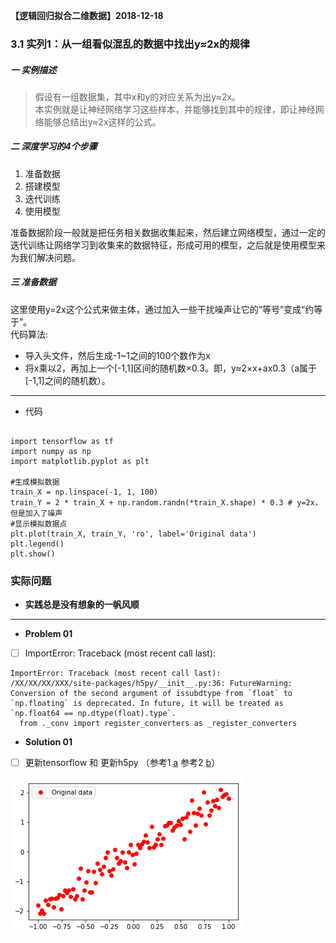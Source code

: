**【逻辑回归拟合二维数据】2018-12-18**

### 3.1 实列1：从一组看似混乱的数据中找出y≈2x的规律

##### 一 实例描述

> 假设有一组数据集，其中x和y的对应关系为出y≈2x。  
> 本实例就是让神经网络学习这些样本，并能够找到其中的规律，即让神经网络能够总结出y≈2x这样的公式。

##### 二 深度学习的4个步骤
1.  准备数据
2.  搭建模型
3.  迭代训练
4.  使用模型   

准备数据阶段一般就是把任务相关数据收集起来，然后建立网络模型，通过一定的迭代训练让网络学习到收集来的数据特征，形成可用的模型，之后就是使用模型来为我们解决问题。

##### 三 准备数据
这里使用y=2x这个公式来做主体，通过加入一些干扰噪声让它的“等号”变成“约等于”。  
代码算法:  
- 导入头文件，然后生成-1~1之间的100个数作为x
- 将x乘以2，再加上一个[-1,1]区间的随机数×0.3。即，y≈2×x+ax0.3（a属于[-1,1]之间的随机数）。

---

- 代码

```

import tensorflow as tf
import numpy as np
import matplotlib.pyplot as plt
 
#生成模拟数据
train_X = np.linspace(-1, 1, 100)
train_Y = 2 * train_X + np.random.randn(*train_X.shape) * 0.3 # y=2x，但是加入了噪声
#显示模拟数据点
plt.plot(train_X, train_Y, 'ro', label='Original data')
plt.legend()
plt.show()
```
### 实际问题
- **实践总是没有想象的一帆风顺**
---

- **Problem 01** 
- [ ] ImportError: Traceback (most recent call last):
```
ImportError: Traceback (most recent call last):
/XX/XX/XX/XXX/site-packages/h5py/__init__.py:36: FutureWarning: Conversion of the second argument of issubdtype from `float` to `np.floating` is deprecated. In future, it will be treated as `np.float64 == np.dtype(float).type`.
  from ._conv import register_converters as _register_converters
```
- **Solution 01** 
- [ ] 更新tensorflow 和 更新h5py （参考1 [a](https://blog.csdn.net/qq_41185868/article/details/79682551) 参考2 [b](https://blog.csdn.net/qq_41185868/article/details/80276847)）

![image](output_0_0.png)
